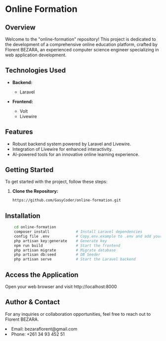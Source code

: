 # Online Formation

## Overview

Welcome to the "online-formation" repository! This project is dedicated to the development of a comprehensive online education platform, crafted by Florent BEZARA, an experienced computer science engineer specializing in web application development.

## Technologies Used

-   **Backend:**

    -   Laravel

-   **Frontend:**
    -   Volt
    -   Livewire

## Features

-   Robust backend system powered by Laravel and Livewire.
-   Integration of Livewire for enhanced interactivity.
-   AI-powered tools for an innovative online learning experience.

## Getting Started

To get started with the project, follow these steps:

1. **Clone the Repository:**
    ```bash
    https://github.com/GasyCoder/online-formation.git
    ```

## Installation

```bash
    cd online-formation
    composer install            # Install Laravel dependencies
    config file .env            # Copy.env.example to .env and add your database informations
    php artisan key:generate    # Generate key
    npm run build               # Start the frontend
    php artisan migrate         # Migrate database
    php artisan db:seed         # DB Seeder
    php artisan serve           # Start the Laravel backend
```

## Access the Application

Open your web browser and visit http://localhost:8000

## Author & Contact

<p>For any inquiries or collaboration opportunities, feel free to reach out to Florent BEZARA.</p>
<lu>
<li>
Email: bezaraflorent@gmail.com</li>
<li>Phone: +261 34 93 452 51</li>
</lu>
